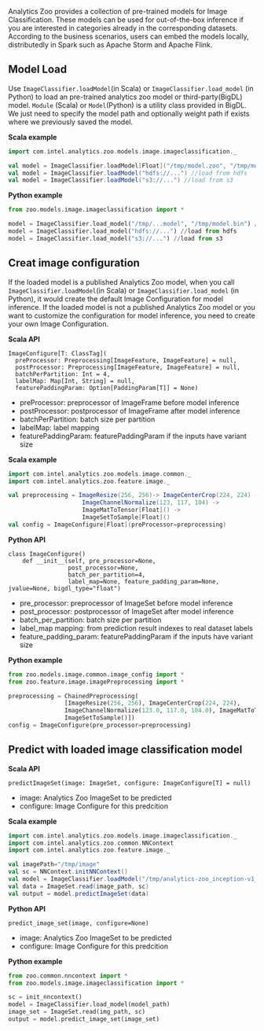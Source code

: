 Analytics Zoo provides a collection of pre-trained models for Image Classification. These models can be used for out-of-the-box inference if you are interested in categories already in the corresponding datasets. According to the business scenarios, users can embed the models locally, distributedly in Spark such as Apache Storm and Apache Flink.

## Model Load

Use `ImageClassifier.loadModel`(in Scala) or `ImageClassifier.load_model` (in Python) to load an pre-trained analytics zoo model or third-party(BigDL) model.  `Module` (Scala) or `Model`(Python) is a utility class provided in BigDL. We just need to specify the model path and optionally weight path if exists where we previously saved the model.

**Scala example**
```scala
import com.intel.analytics.zoo.models.image.imageclassification._

val model = ImageClassifier.loadModel[Float]("/tmp/model.zoo", "/tmp/model.bin") //load from local fs
val model = ImageClassifier.loadModel("hdfs://...") //load from hdfs
val model = ImageClassifier.loadModel("s3://...") //load from s3
```

**Python example**
```python
from zoo.models.image.imageclassification import *

model = ImageClassifier.load_model("/tmp/...model", "/tmp/model.bin") //load from local fs
model = ImageClassifier.load_model("hdfs://...") //load from hdfs
model = ImageClassifier.load_model("s3://...") //load from s3
```

## Creat image configuration
If the loaded model is a published Analytics Zoo model, when you call `ImageClassifier.loadModel`(in Scala) or `ImageClassifier.load_model` (in Python), it would create the default Image Configuration for model inference. If the loaded model is not a published Analytics Zoo model or you want to customize the configuration for model inference, you need to create your own Image Configuration. 

**Scala API**
```
ImageConfigure[T: ClassTag](
  preProcessor: Preprocessing[ImageFeature, ImageFeature] = null,
  postProcessor: Preprocessing[ImageFeature, ImageFeature] = null,
  batchPerPartition: Int = 4,
  labelMap: Map[Int, String] = null,
  featurePaddingParam: Option[PaddingParam[T]] = None)
```
* preProcessor: preprocessor of ImageFrame before model inference
* postProcessor: postprocessor of ImageFrame after model inference
* batchPerPartition: batch size per partition
* labelMap: label mapping
* featurePaddingParam: featurePaddingParam if the inputs have variant size

**Scala example**
```scala
import com.intel.analytics.zoo.models.image.common._
import com.intel.analytics.zoo.feature.image._

val preprocessing = ImageResize(256, 256)-> ImageCenterCrop(224, 224) ->
                     ImageChannelNormalize(123, 117, 104) ->
                     ImageMatToTensor[Float]() ->
                     ImageSetToSample[Float]()
val config = ImageConfigure[Float](preProcessor=preprocessing)
```


**Python API**
```
class ImageConfigure()
    def __init__(self, pre_processor=None,
                 post_processor=None,
                 batch_per_partition=4,
                 label_map=None, feature_padding_param=None, jvalue=None, bigdl_type="float")
```
* pre_processor:  preprocessor of ImageSet before model inference
* post_processor:  postprocessor of ImageSet after model inference
* batch_per_partition:  batch size per partition
* label_map mapping:  from prediction result indexes to real dataset labels
* feature_padding_param:  featurePaddingParam if the inputs have variant size

**Python example**
```python
from zoo.models.image.common.image_config import *
from zoo.feature.image.imagePreprocessing import *

preprocessing = ChainedPreprocessing(
                [ImageResize(256, 256), ImageCenterCrop(224, 224),
                ImageChannelNormalize(123.0, 117.0, 104.0), ImageMatToTensor(),
                ImageSetToSample()])
config = ImageConfigure(pre_processor=preprocessing) 
```

## Predict with loaded image classification model

**Scala API**
```
predictImageSet(image: ImageSet, configure: ImageConfigure[T] = null)
```
* image:  Analytics Zoo ImageSet to be predicted
* configure: Image Configure for this  predcition

**Scala example**
```scala
import com.intel.analytics.zoo.models.image.imageclassification._
import com.intel.analytics.zoo.common.NNContext
import com.intel.analytics.zoo.feature.image._

val imagePath="/tmp/image"
val sc = NNContext.initNNContext()
val model = ImageClassifier.loadModel("/tmp/analytics-zoo_inception-v1_imagenet_0.1.0") 
val data = ImageSet.read(image_path, sc)
val output = model.predictImageSet(data)
```


**Python API**
```
predict_image_set(image, configure=None)
```
* image:  Analytics Zoo ImageSet to be predicted
* configure: Image Configure for this predcition

**Python example**
```python
from zoo.common.nncontext import *
from zoo.models.image.imageclassification import *

sc = init_nncontext()
model = ImageClassifier.load_model(model_path)
image_set = ImageSet.read(img_path, sc)
output = model.predict_image_set(image_set)
```
